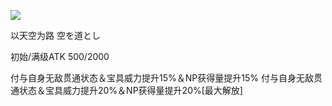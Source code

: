 ![](https://fgo.wiki/images/thumb/5/51/%E4%BB%A5%E5%A4%A9%E7%A9%BA%E4%B8%BA%E8%B7%AF.png/300px-%E4%BB%A5%E5%A4%A9%E7%A9%BA%E4%B8%BA%E8%B7%AF.png)

以天空为路
空を道とし

初始/满级ATK	500/2000

付与自身无敌贯通状态＆宝具威力提升15%＆NP获得量提升15%
付与自身无敌贯通状态＆宝具威力提升20%＆NP获得量提升20%[最大解放]
